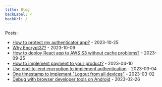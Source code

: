 ```yaml
---
title: Blog
backLabel: <
backUrl: /
---
```


Posts:

- [How to protect my authenticator app?](/blog/20231021-how-to-protect-authenticator-app) - 2023-10-25
- [Why Encrypt37?](/blog/20231009-why-encrypt37) - 2023-10-09
- [How to deploy React app to AWS S3 without cache problems?](/blog/20230925-deploy-react-app-to-aws-s3-without-cache-problems) - 2023-09-25
- [How to implement payment to your product?](/blog/20230410-how-to-implement-payment-to-your-product) - 2023-04-10
- [Use end-to-end encryption to implement authentication](/blog/20230304-use-end-to-end-encryption-to-implement-authentication) - 2023-03-04
- [One timestamp to implement &#x22;Logout from all devices&#x22;](/blog/20230302-one-timestamp-to-implement-logout-from-all-devices) - 2023-03-02
- [Debug with browser developer tools on Android](/blog/20230226-debug-with-browser-developer-tools-on-android) - 2023-02-26

